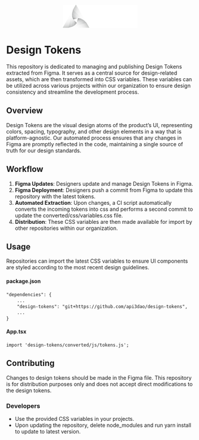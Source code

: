 <p align="center">
<img src="public/api3-logo.webp" width="200px" alt="Logo" />
</p>

# Design Tokens

This repository is dedicated to managing and publishing Design Tokens extracted from Figma. It serves as a central source for design-related assets, which are then transformed into CSS variables. These variables can be utilized across various projects within our organization to ensure design consistency and streamline the development process.

## Overview

Design Tokens are the visual design atoms of the product’s UI, representing colors, spacing, typography, and other design elements in a way that is platform-agnostic. Our automated process ensures that any changes in Figma are promptly reflected in the code, maintaining a single source of truth for our design standards.

## Workflow

1. **Figma Updates**: Designers update and manage Design Tokens in Figma.
2. **Figma Deployment**: Designers push a commit from Figma to update this repository with the latest tokens.
3. **Automated Extraction**: Upon changes, a CI script automatically converts the incoming tokens into css and performs a second commit to update the converted/css/variables.css file.
4. **Distribution**: These CSS variables are then made available for import by other repositories within our organization.

## Usage

Repositories can import the latest CSS variables to ensure UI components are styled according to the most recent design guidelines.

#### package.json

```text
"dependencies": {
    ...
    "design-tokens": "git+https://github.com/api3dao/design-tokens",
    ...
}
```

#### App.tsx

```text
import 'design-tokens/converted/js/tokens.js';
```

## Contributing

Changes to design tokens should be made in the Figma file. This repository is for distribution purposes only and does not accept direct modifications to the design tokens.

### Developers

- Use the provided CSS variables in your projects.
- Upon updating the repository, delete node_modules and run yarn install to update to latest version.
